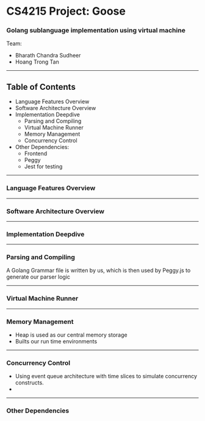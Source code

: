# CS4215 Project: Goose

### Golang sublanguage implementation using virtual machine

Team:
- Bharath Chandra Sudheer
- Hoang Trong Tan

---

## Table of Contents

- Language Features Overview
- Software Architecture Overview
- Implementation Deepdive
    - Parsing and Compiling
    - Virtual Machine Runner
    - Memory Management
    - Concurrency Control
- Other Dependencies:
    - Frontend
    - Peggy
    - Jest for testing


---

### Language Features Overview




---

### Software Architecture Overview



---

### Implementation Deepdive



----

### Parsing and Compiling

A Golang Grammar file is written by us, which is then used by Peggy.js to generate our parser logic





----

### Virtual Machine Runner

----

### Memory Management

- Heap is used as our central memory storage
- Builts our run time environments

----

### Concurrency Control

- Using event queue architecture with time slices to simulate concurrency constructs.
- 

---

### Other Dependencies